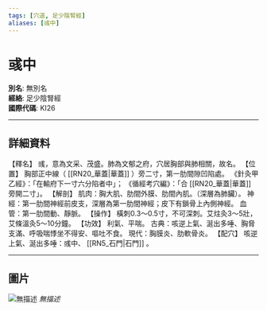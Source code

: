 ```yaml
---
tags: [穴道, 足少陰腎經]
aliases: [彧中]
---
```


# 彧中

**別名**: 無別名  
**經絡**: 足少陰腎經  
**國際代碼**: KI26  

---

## 詳細資料
【釋名】
彧，意為文采、茂盛。肺為文郁之府，穴居胸部與肺相關，故名。
【位置】
胸部正中線（ [[RN20_華蓋|華蓋]] ）旁二寸，第一肋間隙凹陷處。
《針灸甲乙經》：「在輸府下一寸六分陷者中」；
《循經考穴編》：「合 [[RN20_華蓋|華蓋]] 旁開二寸」。
【解剖】
肌肉：胸大肌、肋間外膜、肋間內肌。（深層為肺臟）。
神經：第一肋間神經前皮支，深層為第一肋間神經；皮下有鎖骨上內側神經。
血管：第一肋間動、靜脈。
【操作】
橫刺0.3～0.5寸，不可深刺。艾炷灸3～5壯，艾條溫灸5～10分鐘。
【功效】
利氣、平喘。
古典：咳逆上氣、涎出多唾、胸脅支滿、呼吸喘悸坐不得安、嘔吐不食。
現代：胸膜炎、肋軟骨炎。
【配穴】
咳逆上氣、涎出多唾：彧中、 [[RN5_石門|石門]] 。

---

## 圖片
![無描述](https://yibian.hopto.org/pic/shu16/270.gif)
_無描述_

